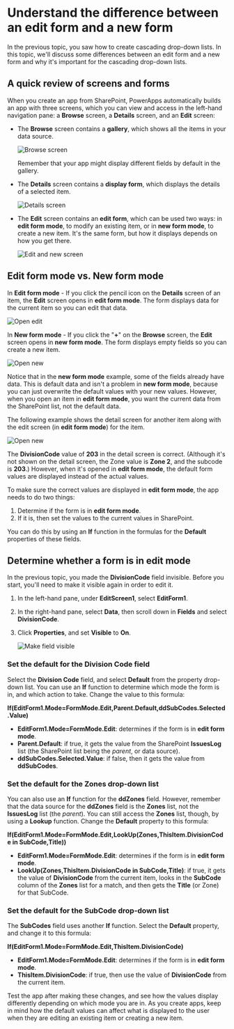 <properties
   pageTitle="Determine whether a form is in edit mode | Microsoft PowerApps"
   description="Differences between an edit form and a new form"
   services=""
   suite="powerapps"
   documentationCenter="na"
   authors="v-subohe"
   manager="anneta"
   editor=""
   tags=""/>

<tags
   ms.service="powerapps"
   ms.devlang="na"
   ms.topic="get-started-article"
   ms.tgt_pltfrm="na"
   ms.workload="na"
   ms.date="08/04/2017"
   ms.author="v-subohe"/>


# Understand the difference between an edit form and a new form
In the previous topic, you saw how to create cascading drop-down lists. In this topic, we'll discuss some differences between an edit form and a new form and why it's important for the cascading drop-down lists.

## A quick review of screens and forms

When you create an app from SharePoint, PowerApps automatically builds an app with three screens, which you can view and access in the left-hand navigation pane: a **Browse** screen, a **Details** screen, and an **Edit** screen:

- The **Browse** screen contains a **gallery**, which shows all the items in your data source. 

    ![Browse screen](./media/learning-forms-edit-mode/browse-screen.png)

    Remember that your app might display different fields by default in the gallery.

- The **Details** screen contains a **display form**, which displays the details of a selected item. 

    ![Details screen](./media/learning-forms-edit-mode/details-screen.png)

- The **Edit** screen contains an **edit form**, which can be used two ways: in **edit form mode**, to modify an existing item, or in **new form mode**, to create a new item. It's the same form, but how it displays depends on how you get there. 

    ![Edit and new screen](./media/learning-forms-edit-mode/edit-and-new-modes.png)

## Edit form mode vs. New form mode

In **Edit form mode** - If you click the pencil icon on the **Details** screen of an item, the **Edit** screen opens in **edit form mode**. The form displays data for the current item so you can edit that data.

![Open edit](./media/learning-forms-edit-mode/open-for-edit.png)

In **New form mode** - If you click the "**+**" on the **Browse** screen,  the **Edit** screen opens in **new form mode**. The form displays empty fields so you can create a new item. 

![Open new](./media/learning-forms-edit-mode/open-for-new.png)

Notice that in the **new form mode** example, some of the fields already have data. This is default data and isn't a problem in **new form mode**, because you can just overwrite the default values with your new values. However, when you open an item in **edit form mode**, you want the current data from the SharePoint list, not the default data.

The following example shows the detail screen for another item along with the edit screen (in **edit form mode**) for the item. 

![Open new](./media/learning-forms-edit-mode/unmatch-example.png)

The **DivisionCode** value of **203** in the detail screen is correct. (Although it's not shown on the detail screen, the Zone value is **Zone 2**, and the subcode is **203**.) However, when it's opened in **edit form mode**, the default form values are displayed instead of the actual values. 

To make sure the correct values are displayed in **edit form mode**, the app needs to do two things:

1. Determine if the form is in **edit form mode**.
2. If it is, then set the values to the current values in SharePoint. 

You can do this by using an **If** function in the formulas for the **Default** properties of these fields.

## Determine whether a form is in edit mode

In the previous topic, you made the **DivisionCode** field invisible. Before you start, you'll need to make it visible again in order to edit it.

1. In the left-hand pane, under **EditScreen1**, select **EditForm1**.
1. In the right-hand pane, select **Data**, then scroll down in **Fields** and select **DivisionCode**. 
1. Click **Properties**, and set **Visible** to **On**. 

    ![Make field visible](./media/learning-forms-edit-mode/make-visible.png)

### Set the default for the Division Code field

Select the **Division Code** field, and select **Default** from the property drop-down list. You can use an **If** function to determine which mode the form is in, and which action to take. Change the value to this formula:

**If(EditForm1.Mode=FormMode.Edit,Parent.Default,ddSubCodes.Selected.Value)**

- **EditForm1.Mode=FormMode.Edit**: determines if the form is in **edit form mode**. 
- **Parent.Default**: if true, it gets the value from the SharePoint **IssuesLog** list (the SharePoint list being the *parent*, or data source).
- **ddSubCodes.Selected.Value**: if false, then it gets the value from **ddSubCodes**.

### Set the default for the Zones drop-down list

You can also use an **If** function for the **ddZones** field. However, remember that the data source for the **ddZones** field is the **Zones** list, not the **IssuesLog** list (the *parent*). You can still access the **Zones** list, though, by using a **Lookup** function. Change the **Default** property to this formula:

**If(EditForm1.Mode=FormMode.Edit,LookUp(Zones,ThisItem.DivisionCode in SubCode,Title))**

- **EditForm1.Mode=FormMode.Edit**: determines if the form is in **edit form mode**.
- **LookUp(Zones,ThisItem.DivisionCode in SubCode,Title)**: if true, it gets the value of **DivisionCode** from the current item, looks in the **SubCode** column of the **Zones** list for a match, and then gets the **Title** (or Zone) for that SubCode. 

### Set the default for the SubCode drop-down list

The **SubCodes** field uses another **If** function. Select the **Default** property, and change it to this formula:

**If(EditForm1.Mode=FormMode.Edit,ThisItem.DivisionCode)**

- **EditForm1.Mode=FormMode.Edit**: determines if the form is in **edit form mode**.
- **ThisItem.DivisionCode**: if true, then use the value of **DivisionCode** from the current item.

Test the app after making these changes, and see how the values display differently depending on which mode you are in.
As you create apps, keep in mind how the default values can affect what is displayed to the user when they are editing an existing item or creating a new item.
